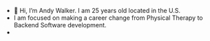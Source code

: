 - 👋 Hi, I’m Andy Walker. I am 25 years old located in the U.S.
- I am focused on making a career change from Physical Therapy to Backend Software development.
- 

<!---
andy-walker18/andy-walker18 is a ✨ special ✨ repository because its `README.md` (this file) appears on your GitHub profile.
You can click the Preview link to take a look at your changes.
--->
